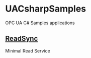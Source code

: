 # UACsharpSamples
OPC UA C# Samples applications

## [ReadSync](Samples/ReadSync)
Minimal Read Service